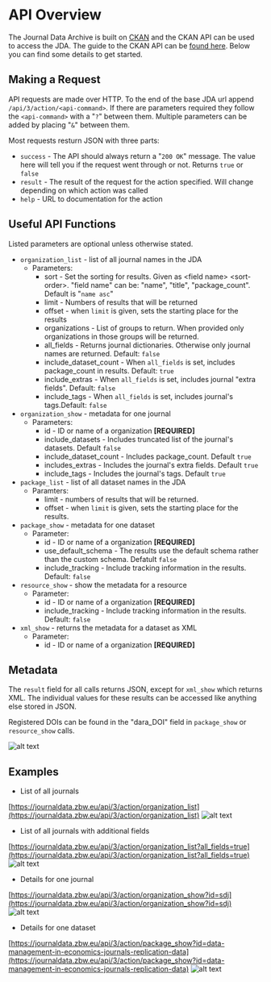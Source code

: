 # API Overview

The Journal Data Archive is built on [CKAN](https://ckan.org) and the CKAN API can be used to access the JDA. The guide to the CKAN API can be [found here](https://docs.ckan.org/en/2.8/api/). Below you can find some details to get started.

## Making a Request
API requests are made over HTTP. To the end of the base JDA url append `/api/3/action/<api-command>`. If there are parameters required they follow the `<api-command>` with a "`?`" between them. Multiple parameters can be added by placing "`&`" between them.

Most requests resturn JSON with three parts:

* `success` - The API should always return a "`200 OK`" message. The value here will tell you if the request went through or not. Returns `true` or `false`
* `result` - The result of the request for the action specified. Will change depending on which action was called
* `help` - URL to documentation for the action

## Useful API Functions
Listed parameters are optional unless otherwise stated.

* `organization_list` - list of all journal names in the JDA
    * Parameters:
        * sort - Set the sorting for results. Given as &lt;field name&gt; &lt;sort-order&gt;. "field name" can be: "name", "title", "package_count". Default is "`name asc`"
        * limit - Numbers of results that will be returned
        * offset - when `limit` is given, sets the starting place for the results
        * organizations - List of groups to return. When provided only organizations in those groups will be returned.
        * all_fields - Returns journal dictionaries. Otherwise only journal names are returned. Default: `false`
        * include_dataset_count - When `all_fields` is set, includes package_count in results. Default: `true`
        * include_extras - When `all_fields` is set, includes journal "extra fields". Default: `false`
        * include_tags - When `all_fields` is set, includes journal's tags.Default: `false`
* `organization_show` - metadata for one journal
    * Parameters:
        * id - ID or name of a organization **[REQUIRED]**
        * include_datasets - Includes truncated list of the journal's datasets. Default `false`
        * include_dataset_count - Includes package_count. Default `true`
        * includes_extras - Includes the journal's extra fields. Default `true`
        * include_tags - Includes the journal's tags. Default `true`
* `package_list` - list of all dataset names in the JDA
    * Paramters:
        * limit - numbers of results that will be returned.
        + offset - when `limit` is given, sets the starting place for the results.
* `package_show` - metadata for one dataset
    * Parameter:
        * id - ID or name of a organization **[REQUIRED]**
        * use_default_schema - The results use the default schema rather than the custom schema. Defatult `false`
        * include_tracking - Include tracking information in the results. Default: `false`
* `resource_show` - show the metadata for a resource
    * Parameter:
        * id - ID or name of a organization **[REQUIRED]**
        * include_tracking - Include tracking information in the results. Default: `false`
* `xml_show` - returns the metadata for a dataset as XML
    * Parameter:
        * id - ID or name of a organization **[REQUIRED]**

## Metadata
The `result` field for all calls returns JSON, except for `xml_show` which returns XML. The individual values for these results can be accessed like anything else stored in JSON.

Registered DOIs can be found in the "dara_DOI" field in `package_show` or `resource_show` calls.

![alt text](/doi.PNG "DOI")




## Examples

* List of all journals

[https://journaldata.zbw.eu/api/3/action/organization_list](https://journaldata.zbw.eu/api/3/action/organization_list)
![alt text](/journal_list.PNG "Journal List")

* List of all journals with additional fields

[https://journaldata.zbw.eu/api/3/action/organization_list?all_fields=true](https://journaldata.zbw.eu/api/3/action/organization_list?all_fields=true)
![alt text](/journal_list_detials.PNG "Journal List with Details")

* Details for one journal

[https://journaldata.zbw.eu/api/3/action/organization_show?id=sdj](https://journaldata.zbw.eu/api/3/action/organization_show?id=sdj)
![alt text](/journal_details.PNG "Journal Details")

* Details for one dataset

[https://journaldata.zbw.eu/api/3/action/package_show?id=data-management-in-economics-journals-replication-data](https://journaldata.zbw.eu/api/3/action/package_show?id=data-management-in-economics-journals-replication-data)
![alt text](/data_details.PNG "Dataset Details")
